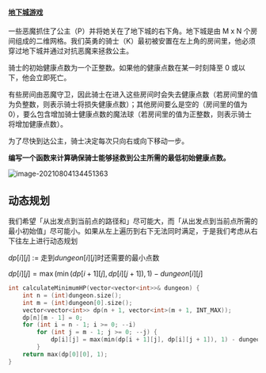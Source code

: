 #### [地下城游戏](https://leetcode-cn.com/problems/dungeon-game/)

一些恶魔抓住了公主（P）并将她关在了地下城的右下角。地下城是由 M x N 个房间组成的二维网格。我们英勇的骑士（K）最初被安置在左上角的房间里，他必须穿过地下城并通过对抗恶魔来拯救公主。

骑士的初始健康点数为一个正整数。如果他的健康点数在某一时刻降至 0 或以下，他会立即死亡。

有些房间由恶魔守卫，因此骑士在进入这些房间时会失去健康点数（若房间里的值为负整数，则表示骑士将损失健康点数）；其他房间要么是空的（房间里的值为 0），要么包含增加骑士健康点数的魔法球（若房间里的值为正整数，则表示骑士将增加健康点数）。

为了尽快到达公主，骑士决定每次只向右或向下移动一步。

**编写一个函数来计算确保骑士能够拯救到公主所需的最低初始健康点数。**

![image-20210804134451363](C:\Users\xujh2649\AppData\Roaming\Typora\typora-user-images\image-20210804134451363.png)

## 动态规划

我们希望「从出发点到当前点的路径和」尽可能大，而「从出发点到当前点所需的最小初始值」尽可能小。如果从左上遍历到右下无法同时满足，于是我们考虑从右下往左上进行动态规划

$dp[i][j]$ := 走到$dungeon[i][j]$时还需要的最小点数

$dp[i][j] = \max(\min(dp[i + 1][j], dp[i][j + 1]), 1) - dungeon[i][j]$

```c++
int calculateMinimumHP(vector<vector<int>>& dungeon) {
	int n = (int)dungeon.size();
	int m = (int)dungeon[0].size();
	vector<vector<int>> dp(n + 1, vector<int>(m + 1, INT_MAX));
	dp[n][m - 1] = 0;
	for (int i = n - 1; i >= 0; --i)
		for (int j = m - 1; j >= 0; --j) {
			dp[i][j] = max(min(dp[i + 1][j], dp[i][j + 1]), 1) - dungeon[i][j];
		}
	return max(dp[0][0], 1);
}
```

